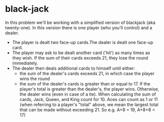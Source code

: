 # black-jack
In this problem we'll be working with a simplified version of blackjack (aka twenty-one). In this version there is one player (who you'll control) and a dealer.

* The player is dealt two face-up cards.The dealer is dealt one face-up card.
* The player may ask to be dealt another card ('hit') as many times as they wish. If the sum of their cards exceeds 21, they lose the round immediately.
* The dealer then deals additional cards to himself until either:
  * the sum of the dealer's cards exceeds 21, in which case the player wins the round
  * the sum of the dealer's cards is greater than or equal to 17. If the player's total is greater than the dealer's, the player wins. Otherwise, the dealer wins (even in case of a tie).
When calculating the sum of cards, Jack, Queen, and King count for 10. Aces can count as 1 or 11 (when referring to a player's "total" above, we mean the largest total that can be made without exceeding 21. So e.g. A+8 = 19, A+8+8 = 17)
